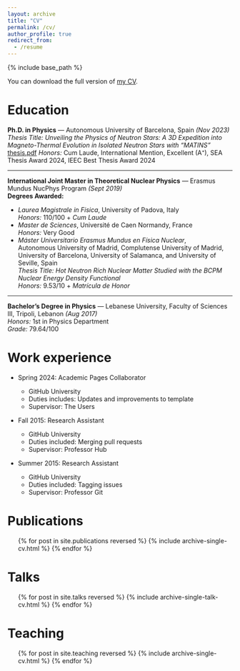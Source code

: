 ```yaml
---
layout: archive
title: "CV"
permalink: /cv/
author_profile: true
redirect_from:
  - /resume
---
```


{% include base_path %}

You can download the full version of [my CV](/files/ClaraDehman_CV.pdf).

Education
======
**Ph.D. in Physics** — Autonomous University of Barcelona, Spain _(Nov 2023)_  
*Thesis Title:* *Unveiling the Physics of Neutron Stars: A 3D Expedition into Magneto-Thermal Evolution in Isolated Neutron Stars with “MATINS”*  
[thesis.pdf](/files/thesis.pdf)
*Honors:* Cum Laude, International Mention, Excellent (A⁺), SEA Thesis Award 2024, IEEC Best Thesis Award 2024

---

**International Joint Master in Theoretical Nuclear Physics** — Erasmus Mundus NucPhys Program _(Sept 2019)_  
**Degrees Awarded:**

- *Laurea Magistrale in Fisica*, University of Padova, Italy  
  *Honors:* 110/100 + *Cum Laude*
- *Master de Sciences*, Université de Caen Normandy, France  
  *Honors:* Very Good
- *Máster Universitario Erasmus Mundus en Física Nuclear*,  
  Autonomous University of Madrid, Complutense University of Madrid, University of Barcelona, University of Salamanca, and University of Seville, Spain  
  *Thesis Title:* *Hot Neutron Rich Nuclear Matter Studied with the BCPM Nuclear Energy Density Functional*  
  *Honors:* 9.53/10 + *Matrícula de Honor*

---

**Bachelor’s Degree in Physics** — Lebanese University, Faculty of Sciences III, Tripoli, Lebanon _(Aug 2017)_  
*Honors:* 1st in Physics Department  
*Grade:* 79.64/100


Work experience
======
* Spring 2024: Academic Pages Collaborator
  * GitHub University
  * Duties includes: Updates and improvements to template
  * Supervisor: The Users

* Fall 2015: Research Assistant
  * GitHub University
  * Duties included: Merging pull requests
  * Supervisor: Professor Hub

* Summer 2015: Research Assistant
  * GitHub University
  * Duties included: Tagging issues
  * Supervisor: Professor Git
  

Publications
======
  <ul>{% for post in site.publications reversed %}
    {% include archive-single-cv.html %}
  {% endfor %}</ul>
  
Talks
======
  <ul>{% for post in site.talks reversed %}
    {% include archive-single-talk-cv.html  %}
  {% endfor %}</ul>
  
Teaching
======
  <ul>{% for post in site.teaching reversed %}
    {% include archive-single-cv.html %}
  {% endfor %}</ul>
  
